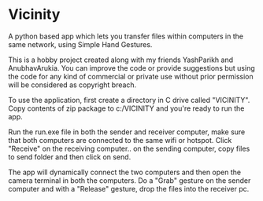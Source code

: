 # Vicinity
A python based app which lets you transfer files within computers in the same network, using Simple Hand Gestures.

This is a hobby project created along with my friends YashParikh and AnubhavArukia. You can improve the code or provide suggestions but using the code for any kind of commercial or private use without prior permission will be considered as copyright breach.

To use the application, first create a directory in C drive called "VICINITY".
Copy contents of zip package to c:/VICINITY and you're ready to run the app.

Run the run.exe file in both the sender and receiver computer, make sure that both computers are connected to the same wifi or hotspot.
Click "Receive" on the receiving computer.. on the sending computer, copy files to send folder and then click on send.

The app will dynamically connect the two computers and then open the camera terminal in both the computers. Do a "Grab" gesture on the sender computer and with a "Release" gesture, drop the files into the receiver pc.

